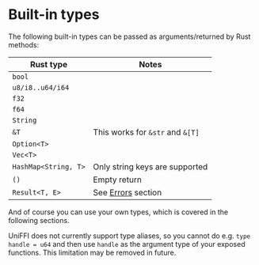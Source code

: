 # Built-in types

The following built-in types can be passed as arguments/returned by Rust methods:

| Rust type            | Notes                             |
|----------------------|-----------------------------------|
| `bool`               |                                   |
| `u8/i8..u64/i64`     |                                   |
| `f32`                |                                   |
| `f64`                |                                   |
| `String`             |                                   |
| `&T`                 | This works for `&str` and `&[T]`  |
| `Option<T>`          |                                   |
| `Vec<T>`             |                                   |
| `HashMap<String, T>` | Only string keys are supported    |
| `()`                 | Empty return                      |
| `Result<T, E>`       | See [Errors](./errors.md) section |

And of course you can use your own types, which is covered in the following sections.

UniFFI does not currently support type aliases, so you cannot do e.g. `type handle = u64`
and then use `handle` as the argument type of your exposed functions. This limitation
may be removed in future.
